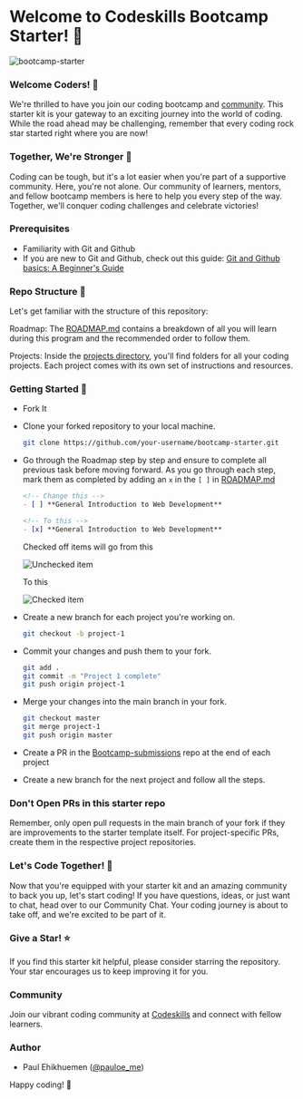 # Welcome to Codeskills Bootcamp Starter! 🚀
![bootcamp-starter](https://socialify.git.ci/codeskills-dev/bootcamp-starter/image?forks=1&language=1&name=1&owner=1&pattern=Circuit%20Board&stargazers=1&theme=Auto)

### Welcome Coders! 👋

We're thrilled to have you join our coding bootcamp and [community](https://codeskills.dev). This starter kit is your gateway to an exciting journey into the world of coding. While the road ahead may be challenging, remember that every coding rock star started right where you are now!

### Together, We're Stronger 💪

Coding can be tough, but it's a lot easier when you're part of a supportive community. Here, you're not alone. Our community of learners, mentors, and fellow bootcamp members is here to help you every step of the way. Together, we'll conquer coding challenges and celebrate victories!

### Prerequisites

- Familiarity with Git and Github
- If you are new to Git and Github, check out this guide:
  [Git and Github basics: A Beginner's Guide](https://blog.codeskills.dev/posts/git-and-github-basics-a-beginners-guide)

### Repo Structure 📁

Let's get familiar with the structure of this repository:

Roadmap: The [ROADMAP.md](/ROADMAP.md) contains a breakdown of all you will learn during this program and the recommended order to follow them.

Projects: Inside the [projects directory](/projects/), you'll find folders for all your coding projects. Each project comes with its own set of instructions and resources.

### Getting Started 🚀

- Fork It

- Clone your forked repository to your local machine.

  ```sh
  git clone https://github.com/your-username/bootcamp-starter.git
  ```

- Go through the Roadmap step by step and ensure to complete all previous task before moving forward.
  As you go through each step, mark them as completed by adding an `x` in the `[ ]` in [ROADMAP.md](/ROADMAP.md)

  ```md
  <!-- Change this -->
  - [ ] **General Introduction to Web Development**

  <!-- To this -->
  - [x] **General Introduction to Web Development**
  ```

  Checked off items will go from this
  
  ![Unchecked item](https://github.com/codeskills-dev/bootcamp-starter/assets/67395687/b43398e8-3caa-4cc9-92bc-cac50e974c86)

  To this
  
  ![Checked item](https://github.com/codeskills-dev/bootcamp-starter/assets/67395687/799ce656-310a-4db4-855d-2fe8c8ba5159)

- Create a new branch for each project you're working on.

  ```sh
  git checkout -b project-1
  ```

- Commit your changes and push them to your fork.

  ```sh
  git add .
  git commit -m "Project 1 complete"
  git push origin project-1
  ```

- Merge your changes into the main branch in your fork.

  ```sh
  git checkout master
  git merge project-1
  git push origin master
  ```

- Create a PR in the [Bootcamp-submissions](https://github.com/codeskills-dev/bootcamp-submissions) repo at the end of each project

- Create a new branch for the next project and follow all the steps.

### **Don't Open PRs in this starter repo**

Remember, only open pull requests in the main branch of your fork if they are improvements to the starter template itself.
For project-specific PRs, create them in the respective project repositories.

### Let's Code Together! 🤝

Now that you're equipped with your starter kit and an amazing community to back you up, let's start coding! If you have questions, ideas, or just want to chat, head over to our Community Chat. Your coding journey is about to take off, and we're excited to be part of it.

### Give a Star! ⭐

If you find this starter kit helpful, please consider starring the repository. Your star encourages us to keep improving it for you.

### Community

Join our vibrant coding community at [Codeskills](https://codeskills.dev/join-community) and connect with fellow learners.

### Author

- Paul Ehikhuemen ([@pauloe_me](https://twitter.com/pauloe_me))

Happy coding! 🚀
